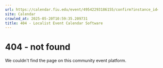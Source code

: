 ```yaml
---
url: https://calendar.fiu.edu/event/49542293186155/confirm?instance_id=49542293187180&return=https%3A%2F%2Fcalendar.fiu.edu%2Fcalendar
site: Calendar
crawled_at: 2025-05-20T10:59:35.209731
title: 404 - Localist Event Calendar Software
---
```


# 404 - not found
We couldn't find the page on this community event platform.
